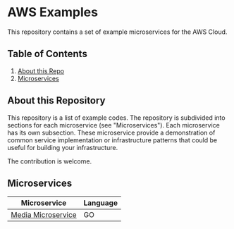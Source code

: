# AWS Examples

This repository contains a set of example microservices for the AWS Cloud.

## Table of Contents
1. [About this Repo](#About)
2. [Microservices](#Microservices)


## About this Repository <a name="About"></a>

This repository is a list of example codes. The repository is subdivided into sections for each microservice (see "Microservices"). Each microservice has its own subsection. These microservice provide a demonstration of common service implementation or infrastructure patterns that could be useful for building your infrastructure.

The contribution is welcome. 


## Microservices <a name="Microservices"></a>

| Microservice                                                  | Language |
|---------------------------------------------------------------|----------|
| [Media Microservice](https://github.com/myarik/aws-samples)   | GO       |



